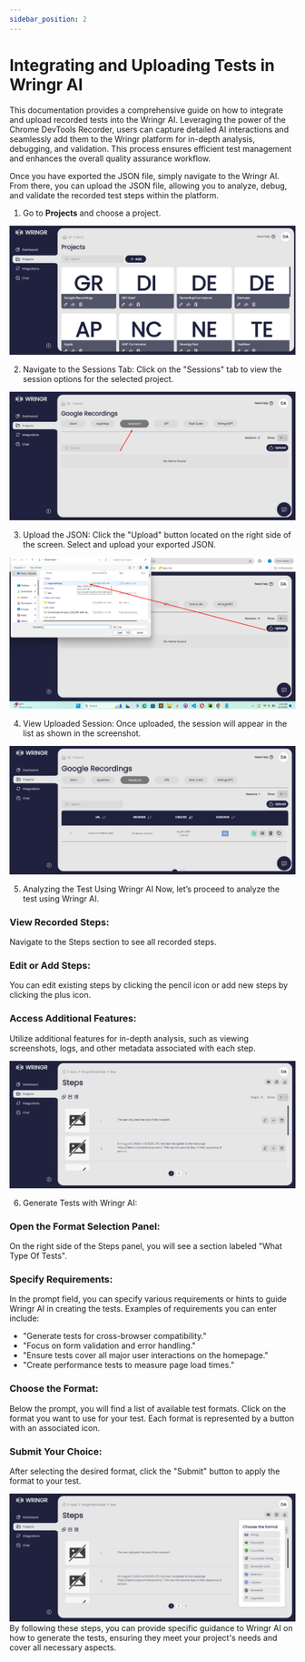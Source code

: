 ```yaml
---
sidebar_position: 2
---
```


# Integrating and Uploading Tests in Wringr AI

This documentation provides a comprehensive guide on how to integrate and upload recorded tests into the Wringr AI. Leveraging the power of the Chrome DevTools Recorder, users can capture detailed AI interactions and seamlessly add them to the Wringr platform for in-depth analysis, debugging, and validation. This process ensures efficient test management and enhances the overall quality assurance workflow.

Once you have exported the JSON file, simply navigate to the Wringr AI. From there, you can upload the JSON file, allowing you to analyze, debug, and validate the recorded test steps within the platform.

1. Go to **Projects** and choose a project.

![Recorder](/img/recupload1.png)

2. Navigate to the Sessions Tab:
Click on the "Sessions" tab to view the session options for the selected project.

![Recorder](/img/recupload2.png)

3. Upload the JSON:
Click the "Upload" button located on the right side of the screen.
Select and upload your exported JSON. 

![Recorder](/img/recupload4.png)

4. View Uploaded Session:
Once uploaded, the session will appear in the list as shown in the screenshot.

![Recorder](/img/recupload5.png)

5. Analyzing the Test Using Wringr AI
Now, let’s proceed to analyze the test using Wringr AI.

### View Recorded Steps:
Navigate to the Steps section to see all recorded steps.

### Edit or Add Steps:
You can edit existing steps by clicking the pencil icon or add new steps by clicking the plus icon.

### Access Additional Features:
Utilize additional features for in-depth analysis, such as viewing screenshots, logs, and other metadata associated with each step.

![Recorder](/img/recupload6.png)

6. Generate Tests with Wringr AI:

### Open the Format Selection Panel:
On the right side of the Steps panel, you will see a section labeled "What Type Of Tests". 

### Specify Requirements:
In the prompt field, you can specify various requirements or hints to guide Wringr AI in creating the tests. Examples of requirements you can enter include:
- "Generate tests for cross-browser compatibility."
- "Focus on form validation and error handling."
- "Ensure tests cover all major user interactions on the homepage."
- "Create performance tests to measure page load times."

### Choose the Format:
Below the prompt, you will find a list of available test formats. Click on the format you want to use for your test. Each format is represented by a button with an associated icon.

### Submit Your Choice:
After selecting the desired format, click the "Submit" button to apply the format to your test.

![Recorder](/img/recupload7.png)
By following these steps, you can provide specific guidance to Wringr AI on how to generate the tests, ensuring they meet your project's needs and cover all necessary aspects.




